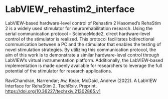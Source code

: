 # LabVIEW_rehastim2_interface
LabVIEW-based hardware-level control of Rehastim 2
Hasomed’s RehaStim 2 is a widely used stimulator for neurorehabilitation research. Using the serial communication protocol - ScienceMode2, direct hardware-level control of the stimulator is realized. This protocol facilitates bidirectional communication between a PC and the stimulator that enables the testing of novel stimulation strategies. By utilizing this communication protocol, the aim of this work is to demonstrate a similar hardware-level control through LabVIEW’s virtual instrumentation platform. Additionally, the LabVIEW-based implementation is made openly available for researchers to leverage the full potential of the stimulator for research applications. 

RaviChandran, Narrendar; Aw, Kean; McDaid, Andrew (2022). A LabVIEW Interface for RehaStim 2. TechRxiv. Preprint. https://doi.org/10.36227/techrxiv.21302865.v1
